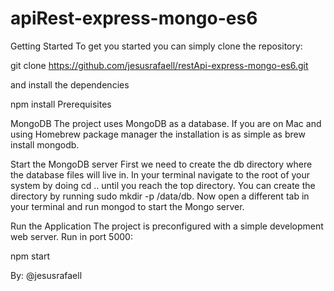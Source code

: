 # apiRest-express-mongo-es6

Getting Started
To get you started you can simply clone the repository:

git clone https://github.com/jesusrafaell/restApi-express-mongo-es6.git

and install the dependencies

npm install
Prerequisites

MongoDB
The project uses MongoDB as a database. If you are on Mac and using Homebrew package manager the installation is as simple as brew install mongodb.

Start the MongoDB server
First we need to create the db directory where the database files will live in. In your terminal navigate to the root of your system by doing cd .. until you reach the top directory. You can create the directory by running sudo mkdir -p /data/db. Now open a different tab in your terminal and run mongod to start the Mongo server.

Run the Application
The project is preconfigured with a simple development web server. Run in port 5000:

npm start



By: @jesusrafaell
